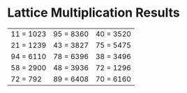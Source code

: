 # Lattice Multiplication Results

|   |   |   |
|---|---|---|
| 11 = 1023 | 95 = 8360 | 40 = 3520 |
| 21 = 1239 | 43 = 3827 | 75 = 5475 |
| 94 = 6110 | 78 = 6396 | 38 = 3496 |
| 58 = 2900 | 48 = 3936 | 72 = 1296 |
| 72 = 792 | 89 = 6408 | 70 = 6160 |
